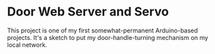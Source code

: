 # Door Web Server and Servo
This project is one of my first somewhat-permanent Arduino-based projects.
It's a sketch to put my door-handle-turning mechanism on my local network.
